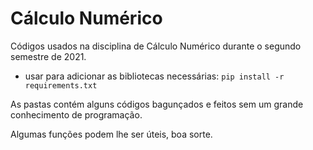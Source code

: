 # Cálculo Numérico
Códigos usados na disciplina de Cálculo Numérico durante o segundo semestre de 2021.

- usar para adicionar as bibliotecas necessárias:
`pip install -r requirements.txt`

As pastas contém alguns códigos bagunçados e feitos sem um grande conhecimento de programação.

Algumas funções podem lhe ser úteis, boa sorte.